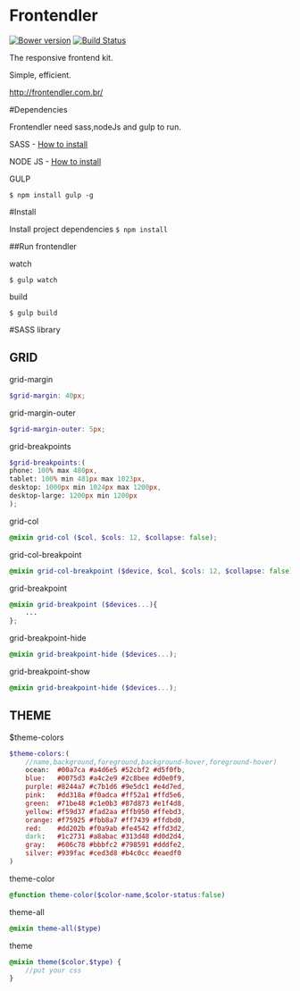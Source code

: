 

Frontendler
===========

[![Bower version](https://badge.fury.io/bo/frontendler.svg)](http://badge.fury.io/bo/frontendler)
[![Build Status](https://travis-ci.org/dbeff/frontendler.svg?branch=master)](https://travis-ci.org/dbeff/frontendler)

The responsive frontend kit.

Simple, efficient.

http://frontendler.com.br/

#Dependencies 

Frontendler need sass,nodeJs and gulp to run.

SASS - [How to install](http://sass-lang.com/install)

NODE JS - [How to install](http://nodejs.org/)

GULP
```
$ npm install gulp -g
```

#Install

Install project dependencies ```$ npm install```

##Run frontendler

watch
```
$ gulp watch
```

build
```
$ gulp build
```


#SASS library

## GRID

grid-margin

```scss
$grid-margin: 40px;
```
grid-margin-outer

```scss
$grid-margin-outer: 5px;
```

grid-breakpoints

```scss
$grid-breakpoints:(
phone: 100% max 480px,
tablet: 100% min 481px max 1023px,
desktop: 1000px min 1024px max 1200px,
desktop-large: 1200px min 1200px
);
```

grid-col

```scss
@mixin grid-col ($col, $cols: 12, $collapse: false);
```

grid-col-breakpoint

```scss
@mixin grid-col-breakpoint ($device, $col, $cols: 12, $collapse: false);
```

grid-breakpoint

```scss
@mixin grid-breakpoint ($devices...){
	...
};
```

grid-breakpoint-hide

```scss
@mixin grid-breakpoint-hide ($devices...);
```

grid-breakpoint-show

```scss
@mixin grid-breakpoint-hide ($devices...);
```

## THEME

$theme-colors

```scss
$theme-colors:(
	//name,background,foreground,background-hover,foreground-hover)
	ocean:  #00a7ca #a4d6e5 #52cbf2 #d5f0fb,
	blue:   #0075d3 #a4c2e9 #2c8bee #d0e0f9,
	purple: #8244a7 #c7b1d6 #9e5dc1 #e4d7ed,
	pink:   #dd318a #f0adca #ff52a1 #ffd5e6,
	green:  #71be48 #c1e0b3 #87d873 #e1f4d8,
	yellow: #f59d37 #fad2aa #ffb950 #ffebd3,
	orange: #f75925 #fbb8a7 #ff7439 #ffdbd0,
	red:    #dd202b #f0a9ab #fe4542 #ffd3d2,
	dark:   #1c2731 #a8abac #313d48 #d0d2d4,
	gray:   #606c78 #bbbfc2 #798591 #dddfe2,
	silver: #939fac #ced3d8 #b4c0cc #eaedf0
)
```

theme-color
```scss
@function theme-color($color-name,$color-status:false)
```

theme-all
```scss
@mixin theme-all($type)
```

theme
```scss
@mixin theme($color,$type) {
	//put your css
}
```
